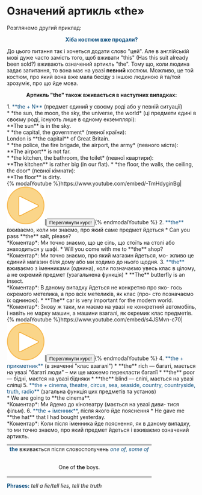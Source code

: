 # Означений артикль «the»
Розглянемо другий приклад:
<p align="center"><font color="#0F5181"><b>Хiба костюм вже продали?</b></font></p>

До цього питання так i хочеться додати слово "цей". Але в англiйськiй мовi дуже часто замiсть того, щоб вживати "this" (Has this suit already been sold?) вживають означений артикль "thе". Тому що, коли людина задає запитання, то вона має на увазi **певний** костюм. Можливо, це той костюм, про який вона вже мала бесiду з iншою людиною й та/той зрозумiє, про що йде мова.

<p align="center"><b>Артикль "the" також вживається в наступних випадках:</b></p>
1. <font color="#0F5181">**the + N**</font> (предмет єдиний у своєму родi або у певнiй ситуацiї)<br>
 * *the sun, the moon, the sky, the universe, the world* (цi предмети єдинi в своєму родi, iснують лише в одному екземплярi):<br>
 **The sun** is in the sky.<br>
 * *the capital, the government* (певної країни):<br>
 London is **the capital** of Great Britain.<br>
 * *the police, the fire brigade, the airport, the army* (певного мiста):<br>
 **The airport** is not far.<br>
 * *the kitchen, the bathroom, the toilet* (певної квартири):<br>
 **The kitchen** is rather big (in our flat).
 * *the floor, the walls, the ceiling, the door* (певної кiмнати):<br>
 **The floor** is dirty.<br>
{% modalYoutube %}https://www.youtube.com/embed/-TmHdyginBg|<img class="shake" src="../images/Oval 1.png" width="100"/>|<a href="https://study.ed-era.com/courses/EdEra/E101/e101/about"><button class="but">Переглянути курс!</button></a>{% endmodalYoutube %} 
2. <font color="#0F5181">**the**</font> вживаємо, коли ми знаємо, про який саме предмет йдеться
 * Can you pass **the** salt, please?<br>
  *Коментар*: Ми точно знаємо, що це сiль, що стоїть на столi
або знаходиться у шафi.
 * Will you come with me to **the** shop?<br>
  *Коментар*: Ми точно знаємо, про який магазин йдеться, мо-
жливо це єдиний магазин бiля дому або ми ходимо до нього
щодня.
3. <font color="#0F5181">**the**</font> вживаємо з iменниками (однина), коли позначаємо увесь клас в цiлому, а не окремий предмет (узагальнена функцiя)
 * **The** butterfly is an insect.<br>
 *Коментар*: В даному випадку йдеться не конкретно про яко-
гось окремого метелика, а про всiх метеликiв, як клас (про-
сто позначаємо їх одниною).
 * **The** car is very important for the modern world.<br>
 *Коментар*: Знову ж таки, ми маємо на увазi не конкретний
автомобiль, i навiть не марку машин, а машини взагалi, як
окремик клас предметiв.<br>
{% modalYoutube %}https://www.youtube.com/embed/s4JSMvn-c70|<img class="shake" src="../images/Oval 1.png" width="100"/>|<a href="https://study.ed-era.com/courses/EdEra/E101/e101/about"><button class="but">Переглянути курс!</button></a>{% endmodalYoutube %} 
4. <font color="#0F5181">**the + прикметник**</font> (в значеннi "клас взагалi")
 * **the** rich — багатi, мається на увазi "багатi люди" – ми ще можемо перекласти багатiї
 * **the** poor — бiднi, маєтся на увазi бiдняки
 * **the** blind — слiпi, мається на увазi слiпцi
5. <font color="#0F5181">**the + cinema, theatre, circus, sea, seaside, country, countryside, truth, radio**</font> (загальна функцiя цих предметiв та установ)<br>
 * We are going to **the cinema**.<br>
 *Коментар*: Ми йдемо до кiнотеатру (мається на увазi диви-
тися фiльм).
6. <font color="#0F5181">**the + iменник**</font>, пiсля якого йде пояснення
 * He gave me **the hat** that I had bought yesterday.<br>
 *Коментар*: Коли пiсля iменника йде пояснення, як в даному
випадку, то ми точно знаємо, про який предмет йдеться i
вживаємо означений артикль.

<table>
<tr>
<td>
<font color="#0F5181"><b>the</b></font> вживається пiсля словосполучень <font color="#0F5181"><i>one of, some of</i></font><br><br>
<p align="center">One of <b>the</b> boys.</p>
</td>
</tr>
</table>

<font color="#0F5181">**Phrases:**</font> *tell a lie/tell lies, tell the truth*  
